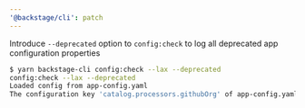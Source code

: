 ```yaml
---
'@backstage/cli': patch
---
```


Introduce `--deprecated` option to `config:check` to log all deprecated app configuration properties

```sh
$ yarn backstage-cli config:check --lax --deprecated
config:check --lax --deprecated
Loaded config from app-config.yaml
The configuration key 'catalog.processors.githubOrg' of app-config.yaml is deprecated and may be removed soon. Configure a GitHub integration instead.
```
